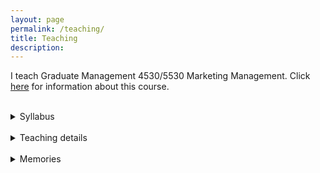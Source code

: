 ```yaml
---
layout: page
permalink: /teaching/
title: Teaching
description:
---
```


I teach Graduate Management 4530/5530 Marketing Management. Click [here](https://classes.cornell.edu/browse/roster/SP23/class/NCC/5530) for information about this course.

<br>
<details>
    <summary>Syllabus</summary>
    <iframe src= "{{ '/assets/pdf/NCC5530_Syllabus_2023 Spring.pdf' | prepend: site.baseurl | prepend: site.url }}" style="width: 100%" height="50%" class="myIframe" ></iframe>
</details>
<br>
<details>
    <summary>Teaching details</summary>
    <li>NCC 4530/5530: Marketing Management</li>
    <li>Instructor Rating 4.8/5.0; School average: 4.3</li>
    <li>Student comments from course and teaching evaluations:
    <div style="text-align:center"><span style="font-size:12pt"><i>
      <br>  
        “The class was super fun and Rin always made sure to go the extra mile to help us understand the course material and engage with real world marketing problems.”<br><br>
“I have had the privilege of taking Rin’s NCC 5530, which has been instrumental in shaping my understanding not only of marketing-related knowledge but also of what it is like to be a good educator. I am really inspired by her teaching style and surprised by the impact she has made.”<br><br>
“I love her class so much and her class made me find out what I am passionate about. I just found a marketing intern job for this summer and will apply the knowledge she taught us this semester to reality.”<br><br>
“This class was a highlight of my time at Cornell”<br><br>
“She is so enthusiastic about teaching and guiding us to participate in class, as well as learn the material. I am always excited about her class, and all material can be applied to the assignments and projects. To be honest I hope she can teach more classes.”</i></span></div></li>
</details>
<br>
<details>
    <summary>Memories</summary>
    <p>A networking dinner with a guest speaker from Netflix</p>
  <img src="{{ site.baseurl }}/assets/img/guestspeaker.jpg" width="400px" alt="" title="sahil and my students"/>
    <br>
<p>My first batch of students</p>
  <img src="{{ site.baseurl }}/assets/img/myfirstclass.jpg" width="700px" alt="" title="my first class"/>
</details>
